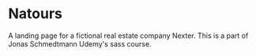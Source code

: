# Natours

A landing page for a fictional real estate company Nexter. This is a part of Jonas Schmedtmann Udemy's sass course.
